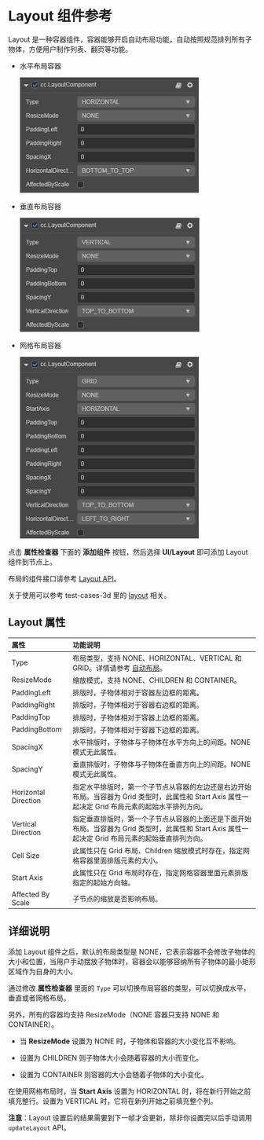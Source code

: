# Layout 组件参考

Layout 是一种容器组件，容器能够开启自动布局功能，自动按照规范排列所有子物体，方便用户制作列表、翻页等功能。

- 水平布局容器

  ![horizontal-layout.png](layout/horizontal-layout.png)

- 垂直布局容器

  ![vertical-layout.png](layout/vertical-layout.png)

- 网格布局容器

  ![grid-layout.png](layout/grid-layout.png)

点击 **属性检查器** 下面的 **添加组件** 按钮，然后选择 **UI/Layout** 即可添加 Layout 组件到节点上。

布局的组件接口请参考 [Layout API](https://docs.cocos.com/creator/api/zh/classes/ui.layout.html)。

关于使用可以参考 test-cases-3d 里的 [layout](https://github.com/cocos-creator/test-cases-3d/tree/master/assets/cases/ui/05.layout) 相关。

## Layout 属性

| 属性                 | 功能说明     |
| :-----------------  | :--------- |
| Type                 | 布局类型，支持 NONE、HORIZONTAL、VERTICAL 和 GRID。详情请参考 [自动布局](../engine/auto-layout.md)。                                                                                                |
| ResizeMode           | 缩放模式，支持 NONE、CHILDREN 和 CONTAINER。                                                                                                        |
| PaddingLeft          | 排版时，子物体相对于容器左边框的距离。                                                                                                            |
| PaddingRight         | 排版时，子物体相对于容器右边框的距离。                                                                                                            |
| PaddingTop           | 排版时，子物体相对于容器上边框的距离。                                                                                                            |
| PaddingBottom        | 排版时，子物体相对于容器下边框的距离。                                                                                                            |
| SpacingX             | 水平排版时，子物体与子物体在水平方向上的间距。NONE 模式无此属性。                                                                                  |
| SpacingY             | 垂直排版时，子物体与子物体在垂直方向上的间距。NONE 模式无此属性。                                                                                  |
| Horizontal Direction | 指定水平排版时，第一个子节点从容器的左边还是右边开始布局。当容器为 Grid 类型时，此属性和 Start Axis 属性一起决定 Grid 布局元素的起始水平排列方向。 |
| Vertical Direction   | 指定垂直排版时，第一个子节点从容器的上面还是下面开始布局。当容器为 Grid 类型时，此属性和 Start Axis 属性一起决定 Grid 布局元素的起始垂直排列方向。 |
| Cell Size            | 此属性只在 Grid 布局、Children 缩放模式时存在，指定网格容器里面排版元素的大小。                                                                                       |
| Start Axis           | 此属性只在 Grid 布局时存在，指定网格容器里面元素排版指定的起始方向轴。                                                                             |
| Affected By Scale    | 子节点的缩放是否影响布局。  |

## 详细说明

添加 Layout 组件之后，默认的布局类型是 NONE，它表示容器不会修改子物体的大小和位置，当用户手动摆放子物体时，容器会以能够容纳所有子物体的最小矩形区域作为自身的大小。

通过修改 **属性检查器** 里面的 `Type` 可以切换布局容器的类型，可以切换成水平，垂直或者网格布局。

另外，所有的容器均支持 ResizeMode（NONE 容器只支持 NONE 和 CONTAINER）。

- 当 **ResizeMode** 设置为 NONE 时，子物体和容器的大小变化互不影响。

- 设置为 CHILDREN 则子物体大小会随着容器的大小而变化。

- 设置为 CONTAINER 则容器的大小会随着子物体的大小变化。

在使用网格布局时，当 **Start Axis** 设置为 HORIZONTAL 时，将在新行开始之前填充整行。设置为 VERTICAL 时，它将在新列开始之前填充整个列。

**注意**：Layout 设置后的结果需要到下一帧才会更新，除非你设置完以后手动调用 `updateLayout` API。
